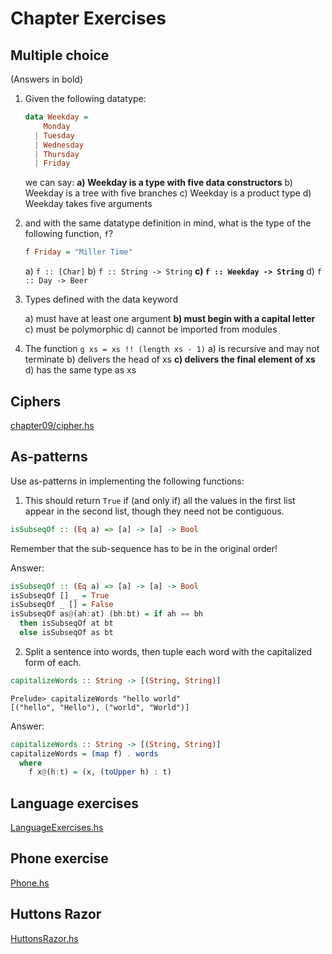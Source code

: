 # Chapter Exercises

## Multiple choice

(Answers in bold)

1. Given the following datatype:
    ```haskell
    data Weekday =
        Monday
      | Tuesday
      | Wednesday
      | Thursday
      | Friday
    ```
    we can say:
    **a) Weekday is a type with five data constructors**
    b) Weekday is a tree with five branches
    c) Weekday is a product type
    d) Weekday takes five arguments

2. and with the same datatype definition in mind, what is the type of the following function, `f`?

    ```haskell
    f Friday = "Miller Time"
    ```

    a) `f :: [Char]`
    b) `f :: String -> String`
    **c) `f :: Weekday -> String`**
    d) `f :: Day -> Beer`

3. Types defined with the data keyword

    a) must have at least one argument
    **b) must begin with a capital letter**
    c) must be polymorphic
    d) cannot be imported from modules

4. The function `g xs = xs !! (length xs - 1)`
a) is recursive and may not terminate
b) delivers the head of xs
**c) delivers the final element of xs**
d) has the same type as xs

## Ciphers

[chapter09/cipher.hs](../chapter09/src/cipher.hs)

## As-patterns

Use as-patterns in implementing the following functions:

1. This should return `True` if (and only if) all the values in the
first list appear in the second list, though they need not be
contiguous.

```haskell
isSubseqOf :: (Eq a) => [a] -> [a] -> Bool
```
Remember that the sub-sequence has to be in the original order!

Answer:
```haskell
isSubseqOf :: (Eq a) => [a] -> [a] -> Bool
isSubseqOf [] _ = True
isSubseqOf _ [] = False
isSubseqOf as@(ah:at) (bh:bt) = if ah == bh
  then isSubseqOf at bt
  else isSubseqOf as bt
```

2. Split a sentence into words, then tuple each word with the capitalized form of each.

```haskell
capitalizeWords :: String -> [(String, String)]
```
```
Prelude> capitalizeWords "hello world"
[("hello", "Hello"), ("world", "World")]
```

Answer:
```haskell
capitalizeWords :: String -> [(String, String)]
capitalizeWords = (map f) . words
  where
    f x@(h:t) = (x, (toUpper h) : t)
```

## Language exercises

[LanguageExercises.hs](src/LanguageExercises.hs)

## Phone exercise

[Phone.hs](src/Phone.hs)

## Huttons Razor

[HuttonsRazor.hs](src/HuttonsRazor.hs)